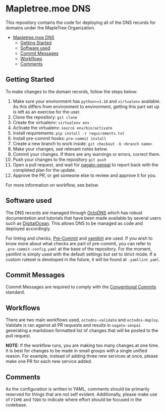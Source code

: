 # Mapletree.moe DNS
This repository contains the code for deploying all of the DNS records for
domains under the MapleTree Organization.

- [Mapletree.moe DNS](#mapletreemoe-dns)
  - [Getting Started](#getting-started)
  - [Software used](#software-used)
  - [Commit Messages](#commit-messages)
  - [Workflows](#workflows)
  - [Comments](#comments)

## Getting Started
To make changes to the domain records, follow the steps below:

  1. Make sure your environment has `python>=3.10` and `virtualenv` available.
  As this differs from environment to environment, getting this part set up is
  left as an exercise for the user.
  2. Clone the repository: `git clone`
  3. Create the virtualenv: `virtualenv env`
  4. Activate the virtualenv: `source env/bin/activate`
  5. Install requirements: `pip install -r requirements.txt`
  6. Install pre-commit hooks: `pre-commit install`
  7. Create a new branch to work inside: `git checkout -b <branch name>`
  8. Make your changes, see relevant notes below.
  9. Commit your changes. If there are any warnings or errors, correct them.
  10. Push your changes to the repository `git push`
  11. Open a pull request, and wait for [nagato-senpai][1] to report back with
  the completed plan for the update.
  12.  Approve the PR, or get someone else to review and approve it for you.

For more information on workflow, see below.

## Software used
The DNS records are managed through [OctoDNS][2] which has robust documentation
and tutorials that have been made available by several users such as
[DigitalOcean][3]. This allows DNS to be managed as code and deployed
accordingly.

For linting and checks, [Pre-Commit][4] and [yamllint][5] are used. If you wish
to know more about what checks are part of pre-commit, you can refer to
`.pre-commit-config.yaml` at the base of the repository. For the moment,
yamllint is simply used with the default settings but set to strict mode. If a
custom ruleset is developed in the future, it will be found at `.yamllint.yaml`.

## Commit Messages
Commit Messages are required to comply with the [Conventional Commits][6]
standard.

## Workflows
There are two main workflows used, `octodns-validate` and `octodns-deploy`.
Validate is ran against all PR requests and results in `nagato-senpai`
generating a markdown formatted list of changes that will be posted to the pull
request.

**NOTE**: If the workflow runs, you are making too many changes at one time. It
is best for changes to be made in small groups with a single unified reason.
For example, instead of adding three new services at once, please make one PR
for each new service added.

## Comments
As the configuration is written in YAML, comments should be primarily reserved
for things that are not self evident. Additionally, please make use of `FIXME`
and `TODO` to indicate where effort should be focused in the codebase.

[1]: https://github.com/nagato-senpai
[2]: https://github.com/octodns/octodns
[3]: https://www.digitalocean.com/community/tutorials/how-to-deploy-and-manage-your-dns-using-octodns-on-ubuntu-18-04
[4]: https://pre-commit.com
[5]: https://yamllint.readthedocs.io
[6]: https://www.conventionalcommits.org/en/v1.0.0/
[7]: https://unlicense.org
